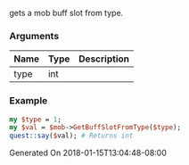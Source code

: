 gets a mob buff slot from type.
### Arguments
**Name**|**Type**|**Description**
:---|:---|:---
type|int|

### Example

```perl
my $type = 1;
my $val = $mob->GetBuffSlotFromType($type);
quest::say($val); # Returns int
```


Generated On 2018-01-15T13:04:48-08:00